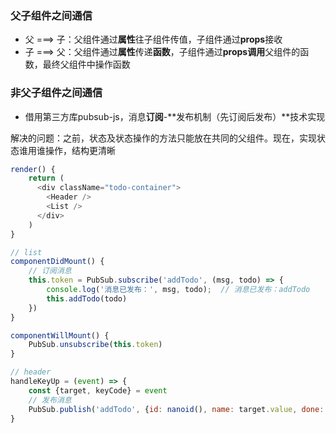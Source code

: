 ### 父子组件之间通信

* 父 ===&gt; 子：父组件通过**属性**往子组件传值，子组件通过**props**接收
* 子 ===&gt; 父：父组件通过**属性**传递**函数**，子组件通过**props调用**父组件的函数，最终父组件中操作函数

### 非父子组件之间通信

* 借用第三方库pubsub-js，消息**订阅**-**发布机制（先订阅后发布）**技术实现

解决的问题：之前，状态及状态操作的方法只能放在共同的父组件。现在，实现状态谁用谁操作，结构更清晰

```js
render() {
    return (
      <div className="todo-container">
        <Header />
        <List />
      </div>
    )
}
```

```js
// list
componentDidMount() {
    // 订阅消息
    this.token = PubSub.subscribe('addTodo', (msg, todo) => {
        console.log('消息已发布：', msg, todo);  // 消息已发布：addTodo
        this.addTodo(todo)
    })
}

componentWillMount() {
    PubSub.unsubscribe(this.token)
}
```

```js
// header
handleKeyUp = (event) => {
    const {target, keyCode} = event
    // 发布消息
    PubSub.publish('addTodo', {id: nanoid(), name: target.value, done: false})
}
```



